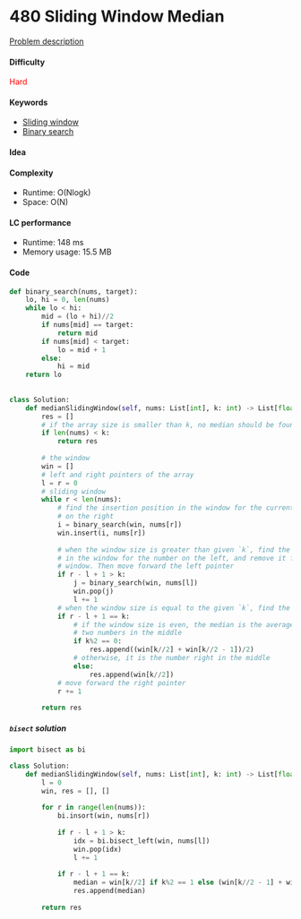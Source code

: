 480 Sliding Window Median
=======================
[Problem description](https://leetcode.com/problems/sliding-window-median/)

#### Difficulty
<span style="color:red">Hard</span>

#### Keywords
- [Sliding window](../categories/sliding_window.md)
- [Binary search](../categories/binary_search.md)
  
#### Idea


#### Complexity
- Runtime: O(Nlogk)
- Space: O(N)
  
#### LC performance
- Runtime: 148 ms
- Memory usage: 15.5 MB

#### Code
```python
def binary_search(nums, target):
    lo, hi = 0, len(nums)
    while lo < hi:
        mid = (lo + hi)//2
        if nums[mid] == target:
            return mid
        if nums[mid] < target:
            lo = mid + 1
        else:
            hi = mid
    return lo
        
    
class Solution:
    def medianSlidingWindow(self, nums: List[int], k: int) -> List[float]:
        res = []
        # if the array size is smaller than k, no median should be found
        if len(nums) < k:
            return res
        
        # the window
        win = []
        # left and right pointers of the array
        l = r = 0
        # sliding window
        while r < len(nums):
            # find the insertion position in the window for the current number 
            # on the right
            i = binary_search(win, nums[r])
            win.insert(i, nums[r])
            
            # when the window size is greater than given `k`, find the position 
            # in the window for the number on the left, and remove it from the 
            # window. Then move forward the left pointer
            if r - l + 1 > k:
                j = binary_search(win, nums[l])
                win.pop(j)
                l += 1
            # when the window size is equal to the given `k`, find the median
            if r - l + 1 == k:
                # if the window size is even, the median is the average of the 
                # two numbers in the middle
                if k%2 == 0:
                    res.append((win[k//2] + win[k//2 - 1])/2)
                # otherwise, it is the number right in the middle
                else:
                    res.append(win[k//2])
            # move forward the right pointer
            r += 1
        
        return res
```

##### `bisect` solution
```python
import bisect as bi

class Solution:
    def medianSlidingWindow(self, nums: List[int], k: int) -> List[float]:
        l = 0
        win, res = [], []
        
        for r in range(len(nums)):
            bi.insort(win, nums[r])
            
            if r - l + 1 > k:
                idx = bi.bisect_left(win, nums[l])
                win.pop(idx)
                l += 1
            
            if r - l + 1 == k:
                median = win[k//2] if k%2 == 1 else (win[k//2 - 1] + win[k//2])/2
                res.append(median)
        
        return res
```